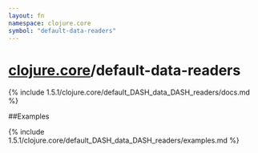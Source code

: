 ```yaml
---
layout: fn
namespace: clojure.core
symbol: "default-data-readers"
---
```


# [clojure.core](../)/default-data-readers

{% include 1.5.1/clojure.core/default_DASH_data_DASH_readers/docs.md %}

##Examples

{% include 1.5.1/clojure.core/default_DASH_data_DASH_readers/examples.md %}

